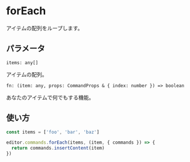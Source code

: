 # forEach

<!-- Loop through an array of items. -->

アイテムの配列をループします。

## パラメータ

`items: any[]`

<!-- An array of items. -->

アイテムの配列。

`fn: (item: any, props: CommandProps & { index: number }) => boolean`

<!-- A function to do anything with your item. -->

あなたのアイテムで何でもする機能。

## 使い方

```js
const items = ['foo', 'bar', 'baz']

editor.commands.forEach(items, (item, { commands }) => {
  return commands.insertContent(item)
})
```
